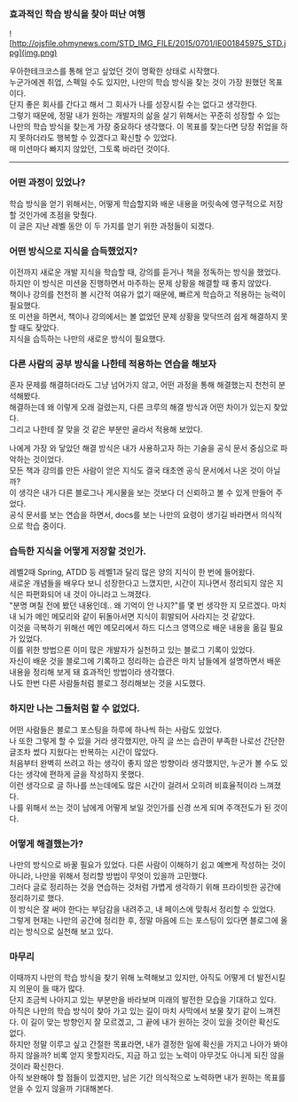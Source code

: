 ### 효과적인 학습 방식을 찾아 떠난 여행

![http://ojsfile.ohmynews.com/STD_IMG_FILE/2015/0701/IE001845975_STD.jpg](img.png)

우아한테크코스를 통해 얻고 싶었던 것이 명확한 상태로 시작했다.<br>
누군가에겐 취업, 스펙일 수도 있지만, 나만의 학습 방식을 찾는 것이 가장 원했던 목표이다.<br>
단지 좋은 회사를 간다고 해서 그 회사가 나를 성장시킬 수는 없다고 생각한다. <br>
그렇기 때문에, 정말 내가 원하는 개발자의 삶을 살기 위해서는 꾸준히 성장할 수 있는 나만의 학습 방식을 찾는게 가장 중요하다 생각했다. 
이 목표를 찾는다면 당장 취업을 하지 못하더라도 행복할 수 있겠다고 확신할 수 있었다.<br>
매 미션마다 빠지지 않았던, 그토록 바라던 것이다.

---

### 어떤 과정이 있었나?

학습 방식을 얻기 위해서는, 어떻게 학습할지와 배운 내용을 머릿속에 영구적으로 저장할 것인가에 초점을 맞췄다.<br>
이 글은 지난 레벨 동안 이 두 가지를 얻기 위한 과정들이 되겠다.

### 어떤 방식으로 지식을 습득했었지?

이전까지 새로운 개발 지식을 학습할 때, 강의를 듣거나 책을 정독하는 방식을 했었다.<br>
하지만 이 방식은 미션을 진행하면서 마주하는 문제 상황을 해결할 때 좋지 않았다.<br>
책이나 강의를 천천히 볼 시간적 여유가 없기 때문에, 빠르게 학습하고 적용하는 능력이 필요했다.<br>
또 미션을 하면서, 책이나 강의에서는 볼 없었던 문제 상황을 맞닥뜨려 쉽게 해결하지 못할 때도 잦았다.<br>
지식을 습득하는 나만의 새로운 방식이 필요했다.

### 다른 사람의 공부 방식을 나한테 적용하는 연습을 해보자

혼자 문제를 해결하더라도 그냥 넘어가지 않고, 어떤 과정을 통해 해결했는지 천천히 분석해봤다.<br>
해결하는데 왜 이렇게 오래 걸렸는지, 다른 크루의 해결 방식과 어떤 차이가 있는지 찾았다.<br>
그리고 나한테 잘 맞을 것 같은 부분만 골라서 적용해 보았다.<br>

나에게 가장 와 닿았던 해결 방식은 내가 사용하고자 하는 기술을 공식 문서 중심으로 파악하는 것이었다.<br>
모든 책과 강의를 만든 사람이 얻은 지식도 결국 태초엔 공식 문서에서 나온 것이 아닐까?<br>
이 생각은 내가 다른 블로그나 게시물을 보는 것보다 더 신뢰하고 볼 수 있게 만들어 주었다.<br>
공식 문서를 보는 연습을 하면서, docs를 보는 나만의 요령이 생기길 바라면서 의식적으로 학습 중이다.<br>


### 습득한 지식을 어떻게 저장할 것인가.

레벨2때 Spring, ATDD 등 레벨1과 달리 많은 양의 지식이 한 번에 들어왔다.<br>
새로운 개념들을 배우다 보니 성장한다고 느꼈지만, 시간이 지나면서 정리되지 않은 지식은 파편화되어 내 것이 아니라고 느껴졌다.<br>
"분명 며칠 전에 봤던 내용인데.. 왜 기억이 안 나지?"를 몇 번 생각한 지 모르겠다. 마치 내 뇌가 메인 메모리와 같이 뒤돌아서면 지식이 휘발되어 사라지는 것 같았다.<br>
이것을 극복하기 위해선 메인 메모리에서 하드 디스크 영역으로 배운 내용을 옮길 필요가 있었다.<br>
이를 위한 방법으론 이미 많은 개발자가 실천하고 있는 블로그 기록이 있었다.<br>
자신이 배운 것을 블로그에 기록하고 정리하는 습관은 마치 남들에게 설명하면서 배운 내용을 정리해 보게 돼 효과적인 방법이라 생각했다.<br>
나도 한번 다른 사람들처럼 블로그 정리해보는 것을 시도했다.<br>

### 하지만 나는 그들처럼 할 수 없었다.

어떤 사람들은 블로그 포스팅을 하루에 하나씩 하는 사람도 있었다.<br>
나 또한 그렇게 할 수 있을 거라 생각했지만, 아직 글 쓰는 습관이 부족한 나로선 간단한 글조차 썼다 지웠다는 반복하는 시간이 많았다.<br>
처음부터 완벽히 쓰려고 하는 생각이 좋지 않은 방향이라 생각했지만, 누군가 볼 수도 있다는 생각에 편하게 글을 작성하지 못했다. <br>
이런 생각으로 글 하나를 쓰는데에도 많은 시간이 걸려서 오히려 비효율적이라 느껴졌다.<br>
나를 위해서 쓰는 것이 남에게 어떻게 보일 것인가를 신경 쓰게 되며 주객전도가 된 것이다.<br>

### 어떻게 해결했는가?

나만의 방식으로 바꿀 필요가 있었다. 다른 사람이 이해하기 쉽고 예쁘게 작성하는 것이 아니라, 나만을 위해서 정리할 방법이 무엇이 있을까 고민했다.<br>
그러다 글로 정리하는 것을 연습하는 것처럼 가볍게 생각하기 위해 프라이빗한 공간에 정리하기로 했다.<br>
이 방식은 잘 써야 한다는 부담감을 내려주고, 내 페이스에 맞춰서 정리할 수 있었다.<br>
그렇게 현재는 나만의 공간에 정리한 후, 정말 마음에 드는 포스팅이 있다면 블로그에 올리는 방식으로 실천해 보고 있다.<br>

### 마무리

이때까지 나만의 학습 방식을 찾기 위해 노력해보고 있지만, 아직도 어떻게 더 발전시킬지 의문이 들 때가 많다.<br>
단지 조금씩 나아지고 있는 부분만을 바라보며 미래의 발전한 모습을 기대하고 있다.<br>
아직은 나만의 학습 방식이 찾아 가고 있는 길이 마치 사막에서 보물 찾기 같이 느껴진다. 이 길이 맞는 방향인지 잘 모르겠고, 그 끝에 내가 원하는 것이 있을 것이란 확신도 없다.<br>
하지만 정말 이루고 싶고 간절한 목표라면, 내가 결정한 일에 확신을 가지고 나아가 봐야 하지 않을까? 비록 얻지 못할지라도, 지금 하고 있는 노력이 아무것도 아니게 되진 않을 것이라 확신한다.<br>
아직 보완해야 할 점들이 있겠지만, 남은 기간 의식적으로 노력하면 내가 원하는 목표를 얻을 수 있지 않을까 기대해본다.<br>
